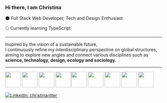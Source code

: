 ### Hi there, I am Christina

:new_moon: Full Stack Web Developer, Tech and Design Enthusiast 

:full_moon: Currently learning TypeScript

---
Inspired by the vision of a sustainable future, \
I continuously refine my interdisciplinary perspective on global structures, \
aiming to explore new angles and connect various disciplines such as \
**science, technology, design, ecology and sociology.**

---
<img src="https://cdn.jsdelivr.net/gh/devicons/devicon/icons/typescript/typescript-original.svg" width="50px"/> <img src="https://cdn.jsdelivr.net/gh/devicons/devicon/icons/javascript/javascript-original.svg" width="50px"/> <img src="https://cdn.jsdelivr.net/gh/devicons/devicon/icons/html5/html5-original-wordmark.svg" width="50px"/> <img src="https://cdn.jsdelivr.net/gh/devicons/devicon/icons/css3/css3-original-wordmark.svg" width="50px"/><img
src="https://cdn.jsdelivr.net/gh/devicons/devicon/icons/jquery/jquery-original-wordmark.svg" width="50px"/> <img src="https://cdn.jsdelivr.net/gh/devicons/devicon/icons/react/react-original-wordmark.svg" width="50px"/> <img src="https://cdn.jsdelivr.net/gh/devicons/devicon/icons/nextjs/nextjs-original-wordmark.svg" width="50px"/> <img src="https://user-images.githubusercontent.com/85371429/220571089-9dd5a930-f332-419a-9abe-1ea52efccf4e.png" width="50px"/> <img src="https://cdn.jsdelivr.net/gh/devicons/devicon/icons/mongodb/mongodb-original-wordmark.svg"  width="50px"/> 

[![Linkedin: christinaritter](https://img.shields.io/badge/-christinaritter-blue?style=flat-square&logo=Linkedin&logoColor=white&link=https://www.linkedin.com/in/christinaritter/)](https://www.linkedin.com/in/christina-ritter-90627819b/)

